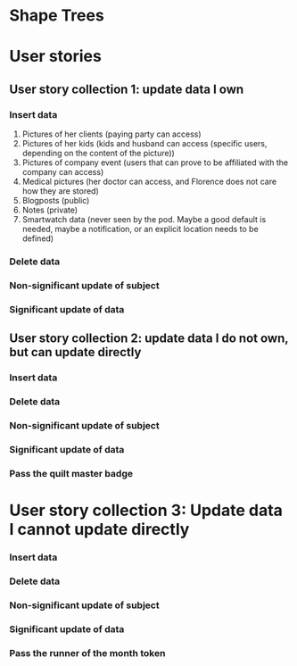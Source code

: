 # Shape Trees

# User stories
## User story collection 1: update data I own
### Insert data

1. Pictures of her clients (paying party can access)
2. Pictures of her kids (kids and husband can access (specific users, depending on the content of the picture))
3. Pictures of company event (users that can prove to be affiliated with the company can access)
4. Medical pictures (her doctor can access, and Florence does not care how they are stored)
5. Blogposts (public)
6. Notes (private)
7. Smartwatch data
   (never seen by the pod.
   Maybe a good default is needed, maybe a notification, or an explicit location needs to be defined)

### Delete data

### Non-significant update of subject

### Significant update of data



## User story collection 2: update data I do not own, but can update directly
### Insert data


### Delete data


### Non-significant update of subject


### Significant update of data


### Pass the quilt master badge


# User story collection 3: Update data I cannot update directly
### Insert data


### Delete data


### Non-significant update of subject


### Significant update of data


### Pass the runner of the month token
